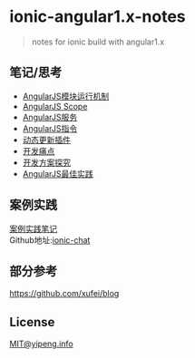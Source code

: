 # ionic-angular1.x-notes
> notes for ionic build with angular1.x

## 笔记/思考
* [AngularJS模块运行机制](module.md)  
* [AngularJS Scope](scope.md)  
* [AngularJS服务](service.md)  
* [AngularJS指令](directive.md)  
* [动态更新插件](apploader.md)  
* [开发痛点](painspots.md)  
* [开发方案探究](solution.md)  
* [AngularJS最佳实践](best-practice.md)  

## 案例实践
[案例实践笔记](case.md)  
Github地址:[ionic-chat](https://github.com/pengkobe/ionic-chat)  

## 部分参考
https://github.com/xufei/blog

## License
MIT@yipeng.info